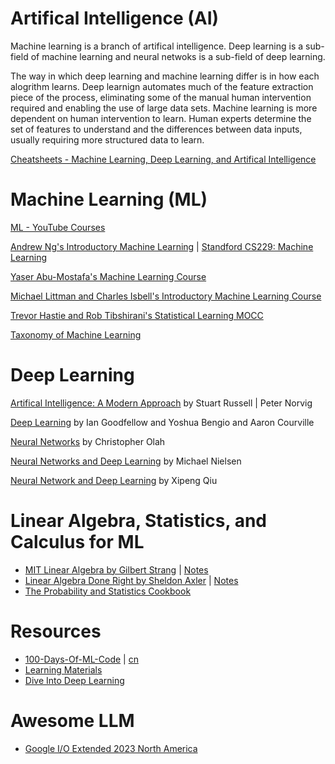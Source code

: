 # Artifical Intelligence (AI)

Machine learning is a branch of artifical intelligence. Deep learning is a sub-field of machine learning and neural netwoks is a sub-field of deep learning. 

The way in which deep learning and machine learning differ is in how each alogrithm learns. Deep learnign automates much of the feature extraction piece of the process, eliminating some of the manual human intervention required and enabling the use of large data sets. Machine learning is more dependent on human intervention to learn. Human experts determine the set of features to understand and the differences between data inputs, usually requiring more structured data to learn. 

[Cheatsheets - Machine Learning, Deep Learning, and Artifical Intelligence](https://github.com/afshinea)

# Machine Learning (ML)
[ML - YouTube Courses](https://github.com/SilentDrift/ML-Courses?tab=readme-ov-file#stanford-cs229-machine-learning)

[Andrew Ng's Introductory Machine Learning](https://www.coursera.org/learn/machine-learning?action=enroll) | [Standford CS229: Machine Learning](https://www.youtube.com/playlist?list=PLoROMvodv4rMiGQp3WXShtMGgzqpfVfbU)

[Yaser Abu-Mostafa's Machine Learning Course](https://work.caltech.edu/telecourse.html) 

[Michael Littman and Charles Isbell's Introductory Machine Learning Course](https://www.udacity.com/course/intro-to-machine-learning-with-tensorflow-nanodegree--nd230)

[Trevor Hastie and Rob Tibshirani's Statistical Learning MOCC](https://www.dataschool.io/15-hours-of-expert-machine-learning-videos/)

[Taxonomy of Machine Learning](https://www.aminer.cn/ml_taxonomy)

# Deep Learning
[Artifical Intelligence: A Modern Approach](https://github.com/aimacode) by Stuart Russell | Peter Norvig

[Deep Learning](https://www.deeplearningbook.org/) by Ian Goodfellow and Yoshua Bengio and Aaron Courville

[Neural Networks](http://colah.github.io/) by Christopher Olah

[Neural Networks and Deep Learning](http://neuralnetworksanddeeplearning.com/) by Michael Nielsen

[Neural Network and Deep Learning](https://github.com/nndl) by Xipeng Qiu

# Linear Algebra, Statistics, and Calculus for ML
- [MIT Linear Algebra by Gilbert Strang](https://ocw.mit.edu/courses/18-06-linear-algebra-spring-2010/video_galleries/video-lectures/) | [Notes](https://github.com/zlotus/notes-linear-algebra)
- [Linear Algebra Done Right by Sheldon Axler](https://linear.axler.net/) | [Notes](https://lam8da.github.io/categories/#%E6%95%B0%E5%AD%A6&%E7%89%A9%E7%90%86)
- [The Probability and Statistics Cookbook](http://statistics.zone/)

# Resources

- [100-Days-Of-ML-Code](https://github.com/Avik-Jain/100-Days-Of-ML-Code) | [cn](https://github.com/MLEveryday/100-Days-Of-ML-Code)
- [Learning Materials](https://sgfin.github.io/learning-resources/)
- [Dive Into Deep Learning](https://d2l.ai/) 
# Awesome LLM 
 - [Google I/O Extended 2023 North America](https://www.youtube.com/watch?v=wKu2FORPano)
 

